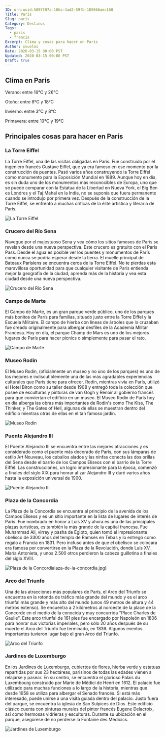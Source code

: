 ```yaml
---
ID: urn:uuid:5097f07a-106a-4ad2-89fb-189866aec168
Title: Paris
Slug: paris
Category: Destinos
Tags:
  - paris
  - francia
Excerpt: Clima y cosas para hacer en Paris
Author: xvuelos
Date: 2020-03-15 00:00 PST
Updated: 2020-03-15 00:00 PST
Draft: true
---
```

 
## Clima en París
Verano: entre 16°C y 26°C
 
Otoño: entre 8°C y 18°C
 
Invierno: entre 3°C y 8°C
 
Primavera: entre 10°C y 19°C
 
## Principales cosas para hacer en París
 
### La Torre Eiffel
La Torre Eiffel, una de las visitas obligadas en París. Fue construido por el ingeniero francés Gustave Eiffel, que ya era famoso en ese momento por la construcción de puentes. Pasó varios años construyendo la Torre Eiffel como monumento para la Exposición Mundial en 1889. Aunque hoy en día, es sin duda uno de los monumentos más reconocibles de Europa, uno que se puede comparar con la Estatua de la Libertad en Nueva York, el Big Ben es Londres y el Taj Mahal en la India, no se suponía que fuera permanente cuando se introdujo por primera vez. Después de la construcción de la Torre Eiffel, se enfrentó a muchas críticas de la élite artística y literaria de París. 
 
 
![La Torre Eiffel](https://images.unsplash.com/photo-1534964542054-81ea785bde49?w=640)
 
### Crucero del Río Sena
Navegue por el majestuoso Sena y vea cómo los sitios famosos de París se revelan desde una nueva perspectiva. Este crucero es gratuito con el Paris Pass. Desde el agua es posible ver los puentes y monumentos de París como nunca se podría esperar desde la tierra. El muelle principal de Bateaux Parisiens se encuentra cerca de la Torre Eiffel. No te pierdas esta maravillosa oportunidad para que cualquier visitante de París entienda mejor la geografía de la ciudad, aprenda más de la historia y vea esta ciudad desde una nueva perspectiva.
 
 
![Crucero del Rio Sena](https://images.unsplash.com/photo-1596435452583-151757a631ad?w=640)
 
### Campo de Marte
El Campo de Marte, es un gran parque verde público, uno de los parques más bonitos de París para familias, situado justo entre la Torre Eiffel y la Escuela Militaire. El campo de hierba con líneas de árboles que lo cruzaban fue creado originalmente para albergar desfiles de la Academia Militar Francesa. Hoy en día, el parque Champ de Mars es uno de los mejores lugares de París para hacer picnics o simplemente para pasar el rato. 
 
![Campo de Marte](https://images.unsplash.com/photo-1472140853566-0d69e54c2c18?w=640)
 
### Museo Rodin
El Museo Rodin, (oficialmente un museo y no uno de los parques) es uno de los mejores e indiscutiblemente una de las más agradables experiencias culturales que París tiene para ofrecer. Rodin, mientras vivía en París, utilizó el Hotel Biron como su taller desde 1908 y entregó toda la colección que posee de esculturas y pinturas de van Gogh y Renoir al gobierno francés para que conviertan el edificio en un museo. El Museo Rodin de París hoy en día alberga las obras más importantes de Rodin's como The Kiss, The Thinker, y The Gates of Hell, algunas de ellas se muestran dentro del edificio mientras otras de ellas en el tan famoso jardín.
 
 
![Museo Rodin](https://images.unsplash.com/photo-1599586604095-ee81a9fbc4c5?w=640)
 
### Puente Alejandro III
El Puente Alejandro III se encuentra entre las mejores atracciones y es considerado como el puente más decorado de París, con sus lámparas de estilo Art Nouveau, los caballos alados y las ninfas conecta las dos orillas del Sena desde el barrio de los Campos Elíseos con el barrio de la Torre Eiffel. Las construcciones, un logro impresionante para la época, comenzó a finales del siglo XIX para honrar al zar Alejandro III y duró varios años hasta la exposición universal de 1900.
  
 
![Puente Alejandro III](https://images.unsplash.com/photo-1562165731-72fa2b1ff5c8?w=640)
 
### Plaza de la Concordia
La Plaza de la Concordia se encuentra al principio de la avenida de los Campos Elíseos y es un sitio importante en la lista de lugares de interés de París. Fue nombrado en honor a Luis XV y ahora es una de las principales plazas turísticas, es también la más grande de la capital francesa. Fue Muhammad Ali, virrey y pasha de Egipto, quien tomó el impresionante obelisco de 3300 años del templo de Ramsés en Tebas y lo entregó como regalo a Francia en 1831. Pero incluso antes de que el obelisco se colocara era famosa por convertirse en la Plaza de la Revolución, donde Luis XV, María Antonieta, y unos 2.500 otros perdieron la cabeza guillotina a finales del siglo XVIII. 
 
 
![Plaza de la Concordia](https://images.unsplash.com/photo-1500039436846-25ae2f11882e?w=640)laza-de-la-concordia.jpg)
 
 
### Arco del Triunfo
Una de las atracciones más populares de París, el Arco del Triunfo se encuentra en la rotonda de tráfico más grande del mundo y es el arco triunfal más grande y más alto del mundo (unos 49 metros de altura y 44 metros extenso). Se encuentra a 2 kilómetros al noroeste de la place de la Concorde en el medio de la conocida y muy concurrida "Place Charles de Gaulle". Este arco triunfal de 161 pies fue encargado por Napoleón en 1806 para honrar sus victorias imperiales, pero sólo 20 años después de su muerte el Arco del Triunfo fue terminado, en 1836. Algunos eventos importantes tuvieron lugar bajo el gran Arco del Triunfo. 
 
 
![Arco del Triunfo](https://images.unsplash.com/photo-1516260459095-c7f1e6f85419?w=640)

### Jardines de Luxemburgo
En los Jardines de Luxemburgo, cubiertos de flores, hierba verde y estatuas repartidas por sus 23 hectáreas, parisinos de todas las edades vienen a relajarse y pasear. En su centro, se encuentra el glorioso Palais du Luxembourg construido por Marie de Médici de Henri en 1612. El palacio fue utilizado para muchas funciones a lo largo de la historia, mientras que desde 1958 se utiliza para albergar el Senado francés. Si está más interesado, puede unirse a una visita guiada dentro del palacio. Justo fuera del parque, se encuentra la iglesia de San Sulpices de Dios. Este edificio clásico cuenta con pinturas murales del pintor francés Eugene Delacroix, así como hermosas vidrieras y esculturas. Durante su ubicación en el parque, asegúrese de no perderse la Fontaine des Médicics.
 
![Jardines de Luxemburgo](https://images.unsplash.com/photo-1585506193285-63dc781addbc?w=640)
